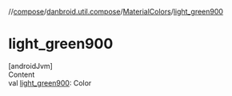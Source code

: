 //[compose](../../../index.md)/[danbroid.util.compose](../index.md)/[MaterialColors](index.md)/[light_green900](light_green900.md)



# light_green900  
[androidJvm]  
Content  
val [light_green900](light_green900.md): Color  



